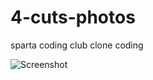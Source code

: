 # 4-cuts-photos
sparta coding club clone coding

![Screenshot](https://user-images.githubusercontent.com/66839009/234760015-ca28377b-aca0-4ffc-8891-6cac22ae465c.JPG)
